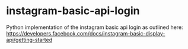 # instagram-basic-api-login
Python implementation of the instagram basic api login as outlined here: https://developers.facebook.com/docs/instagram-basic-display-api/getting-started

